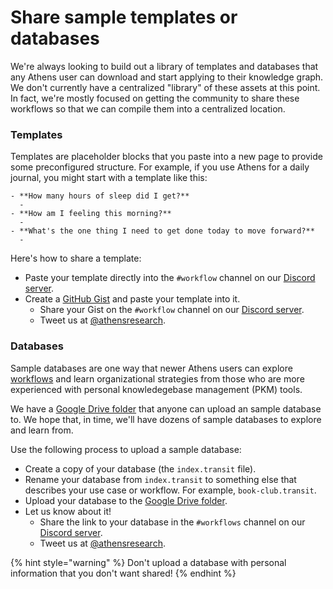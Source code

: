 # Share sample templates or databases

We're always looking to build out a library of templates and databases that any Athens user can download and start applying to their knowledge graph. We don't currently have a centralized "library" of these assets at this point. In fact, we're mostly focused on getting the community to share these workflows so that we can compile them into a centralized location.

### Templates

Templates are placeholder blocks that you paste into a new page to provide some preconfigured structure. For example, if you use Athens for a daily journal, you might start with a template like this:

```text
- **How many hours of sleep did I get?**
  - 
- **How am I feeling this morning?**
  - 
- **What's the one thing I need to get done today to move forward?**
  -
```

Here's how to share a template:

* Paste your template directly into the `#workflow` channel on our [Discord server](https://discord.gg/as9h8yHNfD).
* Create a [GitHub Gist](https://gist.github.com/) and paste your template into it.
  * Share your Gist on the `#workflow` channel on our [Discord server](https://discord.gg/as9h8yHNfD).
  * Tweet us at [@athensresearch](https://mobile.twitter.com/AthensResearch).

### Databases

Sample databases are one way that newer Athens users can explore [workflows](share-your-experiences.md) and learn organizational strategies from those who are more experienced with personal knowledegebase management \(PKM\) tools. 

We have a [Google Drive folder](https://drive.google.com/drive/folders/1E8z-s33PfzNCGxEsZNQlB5niVq9bKQg0?usp=sharing) that anyone can upload an sample database to. We hope that, in time, we'll have dozens of sample databases to explore and learn from.

Use the following process to upload a sample database:

* Create a copy of your database \(the `index.transit` file\).
* Rename your database from `index.transit` to something else that describes your use case or workflow. For example, `book-club.transit`.
* Upload your database to the [Google Drive folder](https://drive.google.com/drive/folders/1E8z-s33PfzNCGxEsZNQlB5niVq9bKQg0?usp=sharing).
* Let us know about it!
  * Share the link to your database in the `#workflows` channel on our [Discord server](https://discord.gg/as9h8yHNfD).
  * Tweet us at [@athensresearch](https://mobile.twitter.com/AthensResearch).

{% hint style="warning" %}
Don't upload a database with personal information that you don't want shared!
{% endhint %}

